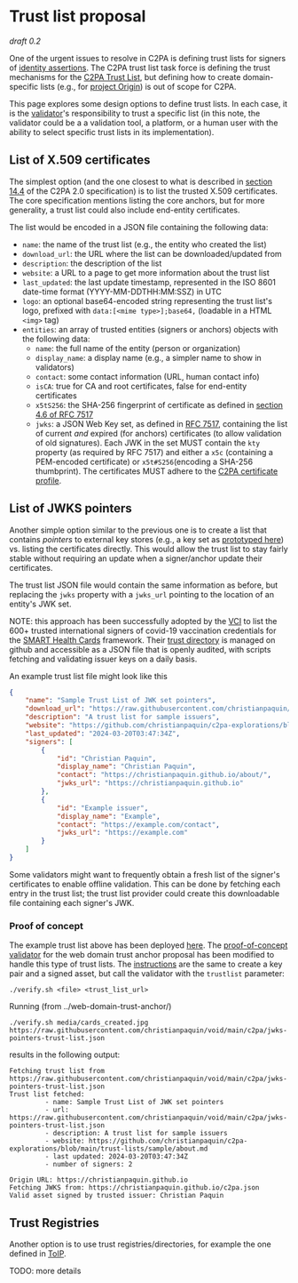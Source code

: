 # Trust list proposal

_draft 0.2_

One of the urgent issues to resolve in C2PA is defining trust lists for signers of [identity assertions](https://creator-assertions.github.io/identity/1.0-draft/). The C2PA trust list task force is defining the trust mechanisms for the [C2PA Trust List](https://c2pa.org/specifications/specifications/2.0/specs/C2PA_Specification.html#_trust_lists), but defining how to create domain-specific lists (e.g., for [project Origin](https://www.originproject.info/)) is out of scope for C2PA.

This page explores some design options to define trust lists. In each case, it is the [validator](https://c2pa.org/specifications/specifications/2.0/specs/C2PA_Specification.html#_validator)'s responsibility to trust a specific list (in this note, the validator could be a a validation tool, a platform, or a human user with the ability to select specific trust lists in its implementation).

## List of X.509 certificates

The simplest option (and the one closest to what is described in [section 14.4](https://c2pa.org/specifications/specifications/2.0/specs/C2PA_Specification.html#_trust_lists) of the C2PA 2.0 specification) is to list the trusted X.509 certificates. The core specification mentions listing the core anchors, but for more generality, a trust list could also include end-entity certificates.

The list would be encoded in a JSON file containing the following data:
* `name`: the name of the trust list (e.g., the entity who created the list)
* `download_url`: the URL where the list can be downloaded/updated from 
* `description`: the description of the list
* `website`: a URL to a page to get more information about the trust list
* `last_updated`: the last update timestamp, represented in the ISO 8601 date-time format (YYYY-MM-DDTHH:MM:SSZ) in UTC
* `logo`: an optional base64-encoded string representing the trust list's logo, prefixed with `data:[<mime type>];base64,` (loadable in a HTML `<img>` tag)
* `entities`: an array of trusted entities (signers or anchors) objects with the following data:
  * `name`: the full name of the entity (person or organization)
  * `display_name`: a display name (e.g., a simpler name to show in validators)
  * `contact`: some contact information (URL, human contact info)
  * `isCA`:  true for CA and root certificates, false for end-entity certificates
  * `x5tS256`: the SHA-256 fingerprint of certificate as defined in [section 4.6 of RFC 7517](https://www.rfc-editor.org/rfc/rfc7517#section-4.6) 
  * `jwks`: a JSON Web Key set, as defined in [RFC 7517](https://www.rfc-editor.org/rfc/rfc7517.html), containing the list of current _and_ expired (for anchors) certificates (to allow validation of old signatures). Each JWK in the set MUST contain the `kty` property (as required by RFC 7517) and either a `x5c` (containing a PEM-encoded certificate) or `x5t#S256`(encoding a SHA-256 thumbprint). The certificates MUST adhere to the [C2PA certificate profile](https://c2pa.org/specifications/specifications/2.0/specs/C2PA_Specification.html#_certificate_profile).

## List of JWKS pointers

Another simple option similar to the previous one is to create a list that contains _pointers_ to external key stores (e.g., a key set as [prototyped here](../web-domain-trust-anchor/web-domain-trust-anchor.md)) vs. listing the certificates directly. This would allow the trust list to stay fairly stable without requiring an update when a signer/anchor update their certificates.

The trust list JSON file would contain the same information as before, but replacing the `jwks` property with a `jwks_url` pointing to the location of an entity's JWK set.

NOTE: this approach has been successfully adopted by the [VCI](https://vci.org) to list the 600+ trusted international signers of covid-19 vaccination credentials for the [SMART Health Cards](https://smarthealth.cards/) framework. Their [trust directory](https://github.com/the-commons-project/vci-directory/) is managed on github and accessible as a JSON file that is openly audited, with scripts fetching and validating issuer keys on a daily basis.

An example trust list file might look like this
```JSON
{
    "name": "Sample Trust List of JWK set pointers",
    "download_url": "https://raw.githubusercontent.com/christianpaquin/void/main/c2pa/jwks-pointers-trust-list.json", 
    "description": "A trust list for sample issuers",
    "website": "https://github.com/christianpaquin/c2pa-explorations/blob/main/trust-lists/sample/about.md",
    "last_updated": "2024-03-20T03:47:34Z",
    "signers": [
        {
            "id": "Christian Paquin",
            "display_name": "Christian Paquin",
            "contact": "https://christianpaquin.github.io/about/",
            "jwks_url": "https://christianpaquin.github.io"
        },
        {
            "id": "Example issuer",
            "display_name": "Example",
            "contact": "https://example.com/contact",
            "jwks_url": "https://example.com"
        }
    ]
}
```

Some validators might want to frequently obtain a fresh list of the signer's certificates to enable offline validation. This can be done by fetching each entry in the trust list; the trust list provider could create this downloadable file containing each signer's JWK.

### Proof of concept

The example trust list above has been deployed [here](./sample/sample.json). The [proof-of-concept validator](../web-domain-trust-anchor/web-domain-trust-anchor.md#proof-of-concept) for the web domain trust anchor proposal has been modified to handle this type of trust lists. The [instructions]((../web-domain-trust-anchor/web-domain-trust-anchor.md#proof-of-concept)) are the same to create a key pair and a signed asset, but call the validator with the `trustlist` parameter:
```
./verify.sh <file> <trust_list_url>
```

Running (from ../web-domain-trust-anchor/)
```
./verify.sh media/cards_created.jpg https://raw.githubusercontent.com/christianpaquin/void/main/c2pa/jwks-pointers-trust-list.json
```

results in the following output:
```
Fetching trust list from https://raw.githubusercontent.com/christianpaquin/void/main/c2pa/jwks-pointers-trust-list.json
Trust list fetched:
         - name: Sample Trust List of JWK set pointers
         - url: https://raw.githubusercontent.com/christianpaquin/void/main/c2pa/jwks-pointers-trust-list.json
         - description: A trust list for sample issuers
         - website: https://github.com/christianpaquin/c2pa-explorations/blob/main/trust-lists/sample/about.md
         - last updated: 2024-03-20T03:47:34Z
         - number of signers: 2
         
Origin URL: https://christianpaquin.github.io
Fetching JWKS from: https://christianpaquin.github.io/c2pa.json
Valid asset signed by trusted issuer: Christian Paquin
```

## Trust Registries

Another option is to use trust registries/directories, for example the one defined in [ToIP](https://trustoverip.github.io/tswg-trust-registry-protocol/).

TODO: more details